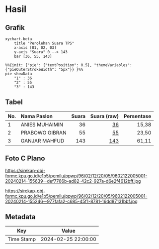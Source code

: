 # Hasil

## Grafik

```mermaid
xychart-beta
    title "Perolehan Suara TPS"
    x-axis [01, 02, 03]
    y-axis "Suara" 0 --> 143
    bar [36, 55, 143]
```

```mermaid
%%{init: {"pie": {"textPosition": 0.5}, "themeVariables": {"pieOuterStrokeWidth": "5px"}} }%%
pie showData
    "1" : 36
    "2" : 55
    "3" : 143
```

## Tabel

| No. | Nama Paslon    | Suara | Suara (raw) | Persentase |
|:--- |:-------------- | -----:| -----------:| ----------:|
| 1   | ANIES MUHAIMIN | 36    | [36][p-1]   | 15,38      |
| 2   | PRABOWO GIBRAN | 55    | [55][p-2]   | 23,50      |
| 3   | GANJAR MAHFUD  | 143   | [143][p-3]  | 61,11      |


[p-1]: https://github.com/gigit-pemilu/pemilu-2024-96-papua-barat-daya/blob/main/pilpres/hitung-suara/sub/96-papua-barat-daya/sub/02-sorong-selatan/sub/12-wayer/sub/2005-waigo/sub/001-tps/sub/paslon-1.txt
[p-2]: https://github.com/gigit-pemilu/pemilu-2024-96-papua-barat-daya/blob/main/pilpres/hitung-suara/sub/96-papua-barat-daya/sub/02-sorong-selatan/sub/12-wayer/sub/2005-waigo/sub/001-tps/sub/paslon-2.txt
[p-3]: https://github.com/gigit-pemilu/pemilu-2024-96-papua-barat-daya/blob/main/pilpres/hitung-suara/sub/96-papua-barat-daya/sub/02-sorong-selatan/sub/12-wayer/sub/2005-waigo/sub/001-tps/sub/paslon-3.txt

## Foto C Plano

https://sirekap-obj-formc.kpu.go.id/e1b5/pemilu/ppwp/96/02/12/20/05/9602122005001-20240214-155639--def7766b-ad82-42c2-927a-d6e2f4612bff.jpg

https://sirekap-obj-formc.kpu.go.id/e1b5/pemilu/ppwp/96/02/12/20/05/9602122005001-20240214-155246--977fafa2-c685-45f1-8781-16dd87131bbf.jpg


## Metadata

| Key        | Value               |
| ---------- | ------------------- |
| Time Stamp | 2024-02-25 22:00:00 |



